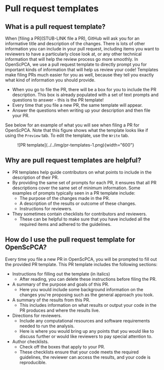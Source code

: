# Pull request templates

## What is a pull request template?

When [filing a PR](STUB-LINK file a PR), GitHub will ask you for an informative title and description of the changes.
There is lots of other information you can include in your pull request, including items you want to reviewers to have a particularly close look at, or any other technical information that will help the review process go more smoothly.
In OpenScPCA, we use a pull request template to directly prompt you for important kinds of information that will help us review your code!
Templates make filing PRs much easier for you as well, because they tell you exactly what kind of information you should provide.

- When you go to file the PR, there will be a box for you to include the PR description.
This box is already populated with a set of text prompts and questions to answer - this is the PR template!
- Every time that you file a new PR, the same template will appear.
- Answer the questions when writing up your description and then file your PR.

See below for an example of what you will see when filing a PR for OpenScPCA.
Note that this figure shows what the template looks like if using the `Preview` tab.
To edit the template, use the `Write` tab.

<figure markdown="span">
    ![PR template](../../img/pr-templates-1.png){width="600"}
</figure>


## Why are pull request templates are helpful?

- PR templates help guide contributors on what points to include in the description of their PR.
- By providing the same set of prompts for each PR, it ensures that all PR descriptions cover the same set of minimum information.
Some examples of prompts typically seen in a PR template include:
    - The purpose of the changes made in the PR.
    - A description of the results or outcome of these changes.
    - Instructions for reviewers.
- They sometimes contain checklists for contributors and reviewers.
    - These can be helpful to make sure that you have included all the required items and adhered to the guidelines.

## How do I use the pull request template for OpenScPCA?

Every time you file a new PR in OpenScPCA, you will be prompted to fill out the provided PR template.
This PR template includes the following sections:

- Instructions for filling out the template (in italics)
    - After reading, you can delete these instructions before filing the PR.
- A summary of the purpose and goals of this PR.
    - Here you would include some background information on the changes you're proposing such as the general approach you took.
- A summary of the results from this PR.
    - This includes information on what results or output your code in the PR produces and where the results live.
- Directions for reviewers.
    - Include any computational resources and software requirements needed to run the analysis.
    - Here is where you would bring up any points that you would like to discuss further or would like reviewers to pay special attention to.
- Author checklists.
    - Check off the boxes that apply to your PR.
    - These checklists ensure that your code meets the required guidelines, the reviewer can access the results, and your code is reproducible.
